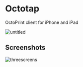 # Octotap
OctoPrint client for iPhone and iPad

![untitled](https://user-images.githubusercontent.com/14074844/28586845-aafa502a-713a-11e7-8da0-2ebeb8f733dd.png)


## Screenshots
![threescreens](https://user-images.githubusercontent.com/14074844/28586469-96465ce2-7139-11e7-956c-27ed4b43ce6e.png)
